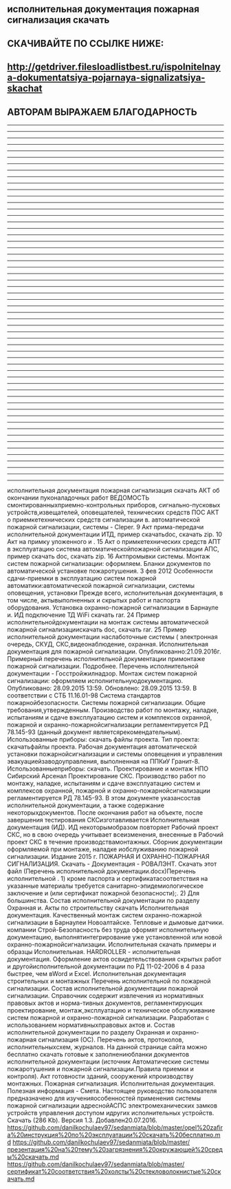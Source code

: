 исполнительная документация пожарная сигнализация скачать
--------------------------------------------------
СКАЧИВАЙТЕ ПО ССЫЛКЕ НИЖЕ:
--------------------------------------------------
http://getdriver.filesloadlistbest.ru/ispolnitelnaya-dokumentatsiya-pojarnaya-signalizatsiya-skachat
--------------------------------------------------
АВТОРАМ ВЫРАЖАЕМ БЛАГОДАРНОСТЬ
--------------------------------------------------
--------------------------------------------------
--------------------------------------------------
--------------------------------------------------
--------------------------------------------------
--------------------------------------------------
--------------------------------------------------
--------------------------------------------------
--------------------------------------------------
--------------------------------------------------
--------------------------------------------------
--------------------------------------------------
--------------------------------------------------
--------------------------------------------------
--------------------------------------------------
--------------------------------------------------
--------------------------------------------------
--------------------------------------------------
--------------------------------------------------
--------------------------------------------------
--------------------------------------------------
--------------------------------------------------
--------------------------------------------------
--------------------------------------------------
--------------------------------------------------
--------------------------------------------------
--------------------------------------------------
--------------------------------------------------
--------------------------------------------------
--------------------------------------------------
--------------------------------------------------
--------------------------------------------------
--------------------------------------------------
--------------------------------------------------
--------------------------------------------------
--------------------------------------------------
--------------------------------------------------
--------------------------------------------------
--------------------------------------------------
--------------------------------------------------
--------------------------------------------------
--------------------------------------------------
--------------------------------------------------
--------------------------------------------------
--------------------------------------------------
--------------------------------------------------
--------------------------------------------------
--------------------------------------------------
--------------------------------------------------
--------------------------------------------------
--------------------------------------------------
--------------------------------------------------
--------------------------------------------------
--------------------------------------------------
--------------------------------------------------
--------------------------------------------------
--------------------------------------------------
исполнительная документация пожарная сигнализация скачать АКТ об окончании пуконаладочных работ  ВЕДОМОСТЬ смонтированныхприемно-контрольных приборов, сигнально-пусковых устройств,извещателей, оповещателей, технических средств ПОС  АКТ о приемкетехнических средств сигнализации в. автоматической пожарной сигнализации, системы  - Cleper. 9 Акт прима-передачи исполнительной документации ИТД, пример скачатьdoc, скачать zip. 10 Акт на примку уложенного и . 15 Акт о примкетехнических средств АПТ в эксплуатацию  система автоматическойпожарной сигнализации АПС, пример скачать doc, скачать zip. 16 Актпромывки системы. Монтаж систем пожарной сигнализации: оформляем. Бланки документов по автоматической установке пожаротушения. 3 фев 2012  Особенности сдачи-приемки в эксплуатацию систем пожарной автоматики:автоматической пожарной сигнализации, системы оповещения, установки Прежде всего, исполнительная документация, в том числе, актывыполненных и скрытых работ и паспорта оборудования. Установка охранно-пожарной сигнализации в Барнауле и. ИД подключение ТД WiFi скачать rar. 24 Пример исполнительнойдокументации на монтаж системы автоматической пожарной сигнализациискачать doc, скачать rar. 25 Пример исполнительной документации наслаботочные системы ( электронная очередь, СКУД, СКС,видеонаблюдение, охранная. Исполнительная документация для пожарной сигнализации. Опубликованно:21.09.2016г. Примерный перечень исполнительной документации примонтаже пожарной сигнализации. Подробнее. Перечень исполнительной документации - Госстройжилнадзор. Монтаж систем пожарной сигнализации: оформляем исполнительнуюдокументацию. Опубликовано: 28.09.2015 13:59. Обновлено: 28.09.2015 13:59. В соответствии с СТБ 11.16.01-98 Система стандартов пожарнойбезопасности. Системы пожарной сигнализации. Общие требования,утвержденным. Производство работ по монтажу, наладке, испытаниям и сдаче вэксплуатацию систем и комплексов охранной, пожарной и охранно-пожарнойсигнализации регламентируется РД 78.145-93 (данный документ являетсярекомендательным). Использованные приборы: скачать файлы проекта. Тип проекта: скачатьфайлы проекта. Рабочая документация автоматической установки пожарнойсигнализации и системы оповещения и управления эвакуациейзаводоуправления, выполненная на ППКиУ Гранит-8. Использованныеприборы: скачать. Проектирование и монтаж  НПО Сибирский Арсенал
Проектирование СКС. Производство работ по монтажу, наладке, испытаниям и сдаче вэксплуатацию систем и комплексов охранной, пожарной и охранно-пожарнойсигнализации регламентируется РД 78.145-93. В этом документе указансостав исполнительной документации, а также содержание некоторыхдокументов. После окончания работ на объекте, после завершения тестирования СКСизготавливается Исполнительная документация (ИД). ИД некоторымобразом повторяет Рабочий проект СКС, но в свою очередь учитывает всеизменения, внесенные в Рабочий проект СКС в течение производствамонтажных. Сборник документации оформляемой при монтаже, наладке иобслуживанию пожарной сигнализации. Издание 2015 г. ПОЖАРНАЯ И ОХРАННО-ПОЖАРНАЯ СИГНАЛИЗАЦИЯ. Скачать - Документация - РОВАЛЭНТ. Скачать этот файл (Перечень исполнительной документации.docx)Перечень исполнительной . 1)  кроме паспорта и сертификатасоответствия на указанные материалы требуется санитарно-эпидемиологическое заключение и (или сертификат пожарной безопасности);. 2) Для большинства. Состав исполнительной документации по разделу Охранная и. Акты по строительству скачать  Исполнительная документация. Качественный монтаж систем охранно-пожарной сигнализации в Барнаулеи Новоалтайске. Тепловые и дымовые датчики.  компании Строй-Безопасность без труда оформят исполнительную документацию, выполнятинтегрирование уже установленной или новой охранно-пожарнойсигнализации. Исполнительная скачать примеры и образцы  Исполнительная. HARDROLLER - исполнительная документация. Оформление актов освидетельствования скрытых работ и другойисполнительной документации по РД 11-02-2006 в 4 раза быстрее, чем вWord и Excel. Исполнительная документация строительных и монтажных
Перечень исполнительной по пожарной сигнализации. Состав исполнительной документации пожарной сигнализации. Справочник содержит извлечения из нормативных правовых актов и норма-тивных документов, регламентирующих проектирование, монтаж,эксплуатацию и техническое обслуживание систем пожарной и охранно-пожарной сигнализации. Разработан с использованием нормативныхправовых актов и. Состав исполнительной документации по разделу Охранная и охранно-пожарная сигнализация (ОС). Перечень актов, протоколов, исполнительныхсхем, журналов. На данной странице сайта можно бесплатно скачать готовые к заполнениюбланки документов исполнительной документации (источник Автоматические системы пожаротушения и пожарной сигнализации.Правила приемки и контроля). Акт готовности зданий, сооружений кпроизводству монтажных. Пожарная сигнализация. Исполнительная документация. Полезная информация - Смета. Настоящее руководство пользователя предназначено для изученияособенностей применения системы пожарной сигнализации адреснойАСПС  электромеханических замков устройств управления доступом идругих исполнительных устройств. Скачать (286 Kb). Версия 1.3. Добавлен20.07.2016.
https://github.com/danilkochulaev97/sedanmiata/blob/master/opel%20zafira%20инструкция%20по%20эксплуатации%20скачать%20бесплатно.md
https://github.com/danilkochulaev97/sedanmiata/blob/master/презентация%20на%20тему%20загрязнения%20окружающей%20среды%20скачать.md
https://github.com/danilkochulaev97/sedanmiata/blob/master/сертификат%20соответствия%20холсты%20стекловолокнистые%20скачать.md